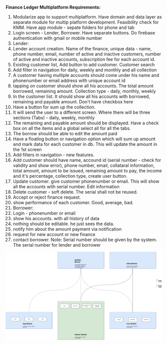 **Finance Ledger Multiplatform Requirements:**

1. Modularize app to support multiplatform. Have domain and data layer as separate module for multip platform development. Feasibility check for KMM. Have app module - sepate folders for phone and tab
2. Login screen - Lender, Borrower. Have separate buttons. Do firebase authentication with gmail or mobile number
3. Lender:
4. Lender account creation. Name of the finance, unique data - name, phone number, email, number of active and inactive customers, number of active and inactive accounts, subscription fee for each account id.
5. Existing customer list, Add button to add customer. Customer search
6. Add filter in navigation for daily, weekly and monthly and all collection
7. A customer having multiple accounts should come under his name and phonenumber or email address with unique account id
8. tapping on customer should show all his accounts. The total amount borrowed, remaining amount. Collection type - daily, monthly, weekly
9. In the customer list. It should show all his accounts with borrowed, remaining and payable amount. Don't have checkbox here
10. Have a button for sum up the collection.
11. It will send the user to a different screen. Where there will be three sections (Tabs) - daily, weekly, monthly
12. The remaining and payable amount should be displayed. Have a check box on all the items and a global select all for all the tabs.
13. The borrow should be able to edit the amount paid
14. Have a floating button or navigation option which will sum up amount and mark data for each customer in db. This will update the amount in the 1st screen
15. Add filters in navigation - new features.
16. Add customer should have name, accound id (serial number - check for validity and show error), phone number, email, collataral information, total amount, amount to be issued, remaining amount to pay, the income and it's percentage, collection type, create user button.
17. Update customer. give customer phonenumber or email. This will show all the accounts with serial number. Edit information
18. Delete customer - soft delete. The serial shall not be reused.
19. Accept or reject finance request.
20. show performance of each customer. Good, average, bad.
21. Borrower:
22. Login - phonenumber or email
23. show his accounts. with all history of data
24. nothing should be editable. he just sees the data.
25. notify him about the amount payment via notification
26. request for new account or new finance
27. contact borrower.
Note:
Serial number should be given by the system. The serial number for lender and borrower

![Architecture_Diagram](finance_ledger_architecture.drawio.png)